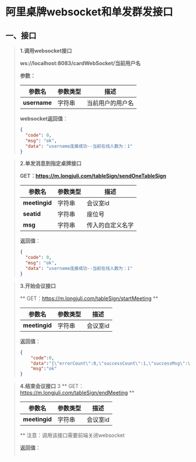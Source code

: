 # 阿里桌牌websocket和单发群发接口
## 一、接口
> **1.调用websocket接口**
> 
> **ws://localhost:8083/cardWebSocket/当前用户名**
> 
> **参数：**
> 
> | 参数名     | 参数类型 | 描述     |
> | ---------- | -------- | -------- |
> | **username** | 字符串    | 当前用户的用户名 |
> 
> **websocket返回值**：
>
> ```json
> {
> 	"code": 0,
> 	"msg": "ok",
> 	"data": "username连接成功--当前在线人数为：1"
> }
> ```

> **2.单发消息到指定桌牌接口**
> 
> **GET：https://m.longjuli.com/tableSign/sendOneTableSign**
> 
> | 参数名     | 参数类型 | 描述     |
> | ---------- | -------- | -------- |
> | **meetingid** | 字符串    | 会议室id |
> | **seatid** | 字符串    | 座位号 |
> | **msg** | 字符串    | 传入的自定义名字 |
> 
> **返回值**：
>
> ```json
> {
> 	"code": 0,
> 	"msg": "ok",
> 	"data": "username连接成功--当前在线人数为：1"
> }
> ```
>

> **3.开始会议接口**
>
> ** GET：https://m.longjuli.com/tableSign/startMeeting **
>
> | 参数名     | 参数类型 | 描述     |
> | ---------- | -------- | -------- |
> | **meetingid** | 字符串    | 会议室id |
>
> **返回值**：
>
> ```json
> {
>     "code":0,
>     "data":"{\"errorCount\":0,\"successCount\":1,\"successMsg\":\"单发消息成功\"}",
>     "msg":"ok"
> }
> ```
>

> **4.结束会议接口**
> 3
> ** GET：https://m.longjuli.com/tableSign/endMeeting **
> 
> | 参数名     | 参数类型 | 描述     |
> | ---------- | -------- | -------- |
> | **meetingid** | 字符串    | 会议室id |
> 
>** 注意：调用该接口需要前端关闭websocket
>
> **返回值**：
>
> ```json
> 
> ```
>